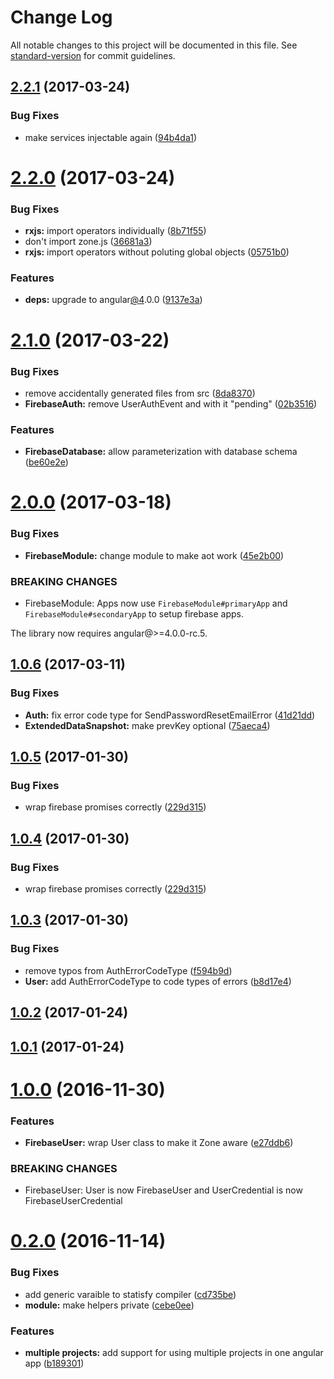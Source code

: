 # Change Log

All notable changes to this project will be documented in this file. See [standard-version](https://github.com/conventional-changelog/standard-version) for commit guidelines.

<a name="2.2.1"></a>
## [2.2.1](https://github.com/blaugold/angular-firebase/compare/v2.2.0...v2.2.1) (2017-03-24)


### Bug Fixes

* make services injectable again ([94b4da1](https://github.com/blaugold/angular-firebase/commit/94b4da1))



<a name="2.2.0"></a>
# [2.2.0](https://github.com/blaugold/angular-firebase/compare/v2.1.0...v2.2.0) (2017-03-24)


### Bug Fixes

* **rxjs:** import operators individually ([8b71f55](https://github.com/blaugold/angular-firebase/commit/8b71f55))
* don't import zone.js ([36681a3](https://github.com/blaugold/angular-firebase/commit/36681a3))
* **rxjs:** import operators without poluting global objects ([05751b0](https://github.com/blaugold/angular-firebase/commit/05751b0))


### Features

* **deps:** upgrade to angular[@4](https://github.com/4).0.0 ([9137e3a](https://github.com/blaugold/angular-firebase/commit/9137e3a))



<a name="2.1.0"></a>
# [2.1.0](https://github.com/blaugold/angular-firebase/compare/v2.0.0...v2.1.0) (2017-03-22)


### Bug Fixes

* remove accidentally generated files from src ([8da8370](https://github.com/blaugold/angular-firebase/commit/8da8370))
* **FirebaseAuth:** remove UserAuthEvent and with it "pending" ([02b3516](https://github.com/blaugold/angular-firebase/commit/02b3516))


### Features

* **FirebaseDatabase:** allow parameterization with database schema ([be60e2e](https://github.com/blaugold/angular-firebase/commit/be60e2e))



<a name="2.0.0"></a>
# [2.0.0](https://github.com/blaugold/angular-firebase/compare/v1.0.6...v2.0.0) (2017-03-18)


### Bug Fixes

* **FirebaseModule:** change module to make aot work ([45e2b00](https://github.com/blaugold/angular-firebase/commit/45e2b00))


### BREAKING CHANGES

* FirebaseModule: Apps now use `FirebaseModule#primaryApp` and `FirebaseModule#secondaryApp` to setup firebase apps.

The library now requires angular@>=4.0.0-rc.5.



<a name="1.0.6"></a>
## [1.0.6](https://github.com/blaugold/angular-firebase/compare/v1.0.5...v1.0.6) (2017-03-11)


### Bug Fixes

* **Auth:** fix error code type for SendPasswordResetEmailError ([41d21dd](https://github.com/blaugold/angular-firebase/commit/41d21dd))
* **ExtendedDataSnapshot:** make prevKey optional ([75aeca4](https://github.com/blaugold/angular-firebase/commit/75aeca4))



<a name="1.0.5"></a>
## [1.0.5](https://github.com/blaugold/angular-firebase/compare/v1.0.3...v1.0.5) (2017-01-30)


### Bug Fixes

* wrap firebase promises correctly ([229d315](https://github.com/blaugold/angular-firebase/commit/229d315))



<a name="1.0.4"></a>
## [1.0.4](https://github.com/blaugold/angular-firebase/compare/v1.0.3...v1.0.4) (2017-01-30)


### Bug Fixes

* wrap firebase promises correctly ([229d315](https://github.com/blaugold/angular-firebase/commit/229d315))



<a name="1.0.3"></a>
## [1.0.3](https://github.com/blaugold/angular-firebase/compare/v1.0.2...v1.0.3) (2017-01-30)


### Bug Fixes

* remove typos from AuthErrorCodeType ([f594b9d](https://github.com/blaugold/angular-firebase/commit/f594b9d))
* **User:** add AuthErrorCodeType to code types of errors ([b8d17e4](https://github.com/blaugold/angular-firebase/commit/b8d17e4))



<a name="1.0.2"></a>
## [1.0.2](https://github.com/blaugold/angular-firebase/compare/v1.0.0...v1.0.2) (2017-01-24)



<a name="1.0.1"></a>
## [1.0.1](https://github.com/blaugold/angular-firebase/compare/v1.0.0...v1.0.1) (2017-01-24)



<a name="1.0.0"></a>
# [1.0.0](https://github.com/blaugold/angular-firebase/compare/v0.2.0...v1.0.0) (2016-11-30)


### Features

* **FirebaseUser:** wrap User class to make it Zone aware ([e27ddb6](https://github.com/blaugold/angular-firebase/commit/e27ddb6))


### BREAKING CHANGES

* FirebaseUser: User is now FirebaseUser and UserCredential is now FirebaseUserCredential



<a name="0.2.0"></a>
# [0.2.0](https://github.com/blaugold/angular-firebase/compare/0.1.0...v0.2.0) (2016-11-14)


### Bug Fixes

* add generic varaible to statisfy compiler ([cd735be](https://github.com/blaugold/angular-firebase/commit/cd735be))
* **module:** make helpers private ([cebe0ee](https://github.com/blaugold/angular-firebase/commit/cebe0ee))


### Features

* **multiple projects:** add support for using multiple projects in one angular app ([b189301](https://github.com/blaugold/angular-firebase/commit/b189301))
